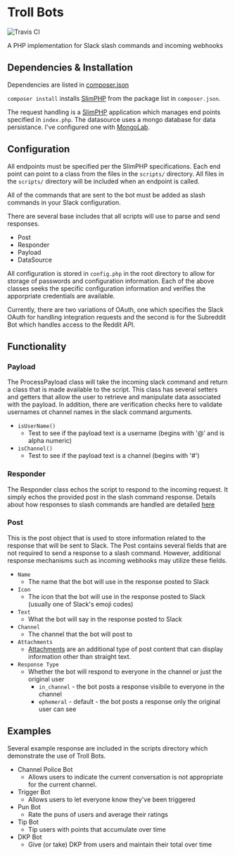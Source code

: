 # Troll Bots

![Travis CI](https://travis-ci.org/alexmj212/trollbots.svg?branch=master)

A PHP implementation for Slack slash commands and incoming webhooks

## Dependencies & Installation

Dependencies are listed in [composer.json](https://github.com/alexmj212/slackphp/blob/master/composer.json)

`composer install` installs [SlimPHP](https://github.com/slimphp/Slim) from the package list in `composer.json`.

The request handling is a [SlimPHP](https://github.com/slimphp/Slim) application which manages end points specified in `index.php`. The datasource uses a mongo database for data persistance. I've configured one with [MongoLab](https://mongolab.com).

## Configuration

All endpoints must be specified per the SlimPHP specifications. Each end point can point to a class from the files in the `scripts/` directory. All files in the `scripts/` directory will be included when an endpoint is called.

All of the commands that are sent to the bot must be added as slash commands in your Slack configuration.

There are several base includes that all scripts will use to parse and send responses.
* Post
* Responder
* Payload
* DataSource

All configuration is stored in `config.php` in the root directory to allow for storage of passwords and configuration information. Each of the above classes seeks the specific configuration information and verifies the apporpriate credentials are available.

Currently, there are two variations of OAuth, one which specifies the Slack OAuth for handling integration requests and the second is for the Subreddit Bot which handles access to the Reddit API.

## Functionality

### Payload
The ProcessPayload class will take the incoming slack command and return a class that is made available to the script. This class has several setters and getters that allow the user to retrieve and manipulate data associated with the payload. In addition, there are verification checks here to validate usernames ot channel names in the slack command arguments.
* `isUserName()`
  * Test to see if the payload text is a username (begins with '@' and is alpha numeric)
* `isChannel()`
  * Test to see if the payload text is a channel (begins with '#')

### Responder
The Responder class echos the script to respond to the incoming request. It simply echos the provided post in the slash command response. Details about how responses to slash commands are handled are detailed [here](https://api.slack.com/slash-commands)

### Post
This is the post object that is used to store information related to the response that will be sent to Slack. The Post contains several fields that are not required to send a response to a slash command. However, additional response mechanisms such as incoming webhooks may utilize these fields.
* `Name`
  * The name that the bot will use in the response posted to Slack
* `Icon`
  * The icon that the bot will use in the response posted to Slack (usually one of Slack's emoji codes)
* `Text`
  * What the bot will say in the response posted to Slack
* `Channel`
  * The channel that the bot will post to
* `Attachments`
  * [Attachments](https://api.slack.com/docs/attachments) are an additional type of post content that can display information other than straight text.
* `Response Type`
  * Whether the bot will respond to everyone in the channel or just the original user
    * `in_channel` - the bot posts a response visibile to everyone in the channel
    * `ephemeral` - default - the bot posts a response only the original user can see

## Examples
Several example response are included in the scripts directory which demonstrate the use of Troll Bots.
* Channel Police Bot
  * Allows users to indicate the current conversation is not appropriate for the current channel.
* Trigger Bot
  * Allows users to let everyone know they've been triggered
* Pun Bot
  * Rate the puns of users and average their ratings
* Tip Bot
  * Tip users with points that accumulate over time
* DKP Bot
  * Give (or take) DKP from users and maintain their total over time
